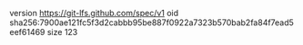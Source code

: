version https://git-lfs.github.com/spec/v1
oid sha256:7900ae121fc5f3d2cabbb95be887f0922a7323b570bab2fa84f7ead5eef61469
size 123
